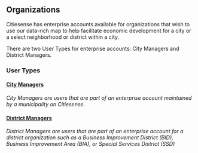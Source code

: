 ## Organizations
Citiesense has enterprise accounts available for organizations that wish to use our data-rich map to help facilitate economic development for a city or a select neighborhood or district within a city. 

There are two User Types for enterprise accounts: City Managers and District Managers. 

### __User Types__
#### [City Managers](http://www.citiesense.com/docs/pages/6-City%20Managers.md)

_City Managers are users that are part of an enterprise account maintained by a municipality on Citiesense._

#### [District Managers](http://www.citiesense.com/docs/pages/7-District%20Manager.md)

_District Managers are users that are part of an enterprise account for a district organization such as a Business Improvement District (BID), Business Improvement Area (BIA), or Special Services District (SSD)_

